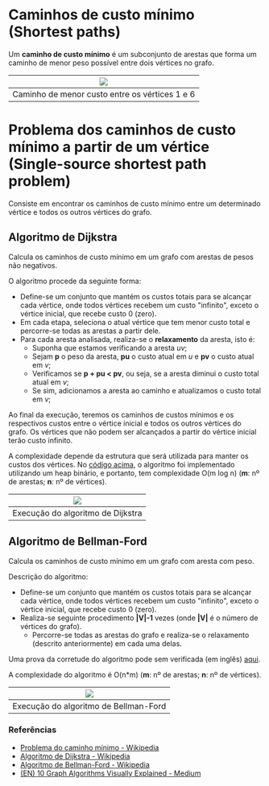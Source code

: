 # Caminhos de custo mínimo (Shortest paths)

Um **caminho de custo mínimo** é um subconjunto de arestas que forma um caminho de menor peso possível entre dois vértices no grafo.

| ![](https://miro.medium.com/max/600/1*OUqMXd2jmLprCqWULLll8w.gif) |
| :---------------------------------------------------------------: |
| Caminho de menor custo entre os vértices 1 e 6 |


# Problema dos caminhos de custo mínimo a partir de um vértice (Single-source shortest path problem)

Consiste em encontrar os caminhos de custo mínimo entre um determinado vértice e todos os outros vértices do grafo.

## Algoritmo de Dijkstra

Calcula os caminhos de custo mínimo em um grafo com arestas de pesos não negativos.

O algoritmo procede da seguinte forma:

  - Define-se um conjunto que mantém os custos totais para se alcançar cada vértice, onde todos vértices recebem um custo "infinito",
    exceto o vértice inicial, que recebe custo 0 (zero).
  - Em cada etapa, seleciona o atual vértice que tem menor custo total e percorre-se todas as arestas a partir dele.
  - Para cada aresta analisada, realiza-se o **relaxamento** da aresta, isto é:
    - Suponha que estamos verificando a aresta *uv*;
    - Sejam **p** o peso da aresta, **pu** o custo atual em *u* e **pv** o custo atual em *v*;
    - Verificamos se **p + pu < pv**, ou seja, se a aresta diminui o custo total atual em *v*;
    - Se sim, adicionamos a aresta ao caminho e atualizamos o custo total em *v*;
 
Ao final da execução, teremos os caminhos de custos mínimos e os respectivos custos entre o vértice inicial e todos os outros vértices do grafo.
Os vértices que não podem ser alcançados a partir do vértice inicial terão custo infinito.

A complexidade depende da estrutura que será utilizada para manter os custos dos vértices.
No [código acima](shortest-path/dijkstra.c), o algoritmo foi implementado utilizando um heap binário, e portanto, tem complexidade O(m log n) (**m**: nº de arestas; **n**: nº de vértices).

| ![](https://steemitimages.com/0x0/https://i.imgur.com/dWtprX5.gif) |
| :---------------------------------------------------------------: |
| Execução do algoritmo de Dijkstra |


## Algoritmo de Bellman-Ford

Calcula os caminhos de custo mínimo em um grafo com aresta com peso.

Descrição do algoritmo:

  - Define-se um conjunto que mantém os custos totais para se alcançar cada vértice, onde todos vértices recebem um custo "infinito",
    exceto o vértice inicial, que recebe custo 0 (zero).
  - Realiza-se seguinte procedimento **|V|-1** vezes (onde **|V|** é o número de vértices do grafo).
    - Percorre-se todas as arestas do grafo e realiza-se o relaxamento (descrito anteriormente) em cada uma delas.
 
Uma prova da corretude do algoritmo pode sem verificada (em inglês) [aqui](https://en.wikipedia.org/wiki/Bellman%E2%80%93Ford_algorithm#Proof_of_correctness).

A complexidade do algoritmo é O(n*m) (**m**: nº de arestas; **n**: nº de vértices).

| ![](https://miro.medium.com/max/840/1*1uN5vzAA0PvZVND8fu5iig.gif) |
| :---------------------------------------------------------------: |
| Execução do algoritmo de Bellman-Ford |

### Referências
- [Problema do caminho mínimo - Wikipedia](https://pt.wikipedia.org/wiki/Problema_do_caminho_m%C3%ADnimo)
- [Algoritmo de Dijkstra - Wikipedia](https://pt.wikipedia.org/wiki/Algoritmo_de_Dijkstra)
- [Algoritmo de Bellman-Ford - Wikipedia](https://pt.wikipedia.org/wiki/Algoritmo_de_Bellman-Ford)
- [(EN) 10 Graph Algorithms Visually Explained - Medium](https://towardsdatascience.com/10-graph-algorithms-visually-explained-e57faa1336f3)
